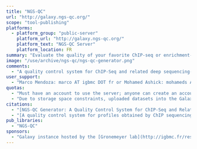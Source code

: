 ```yaml
---
title: "NGS-QC"
url: "http://galaxy.ngs-qc.org/"
scope: "tool-publishing"
platforms:
  - platform_group: "public-server"
    platform_url: "http://galaxy.ngs-qc.org/"
    platform_text: "NGS-QC Server"
    platform_location: FR
summary: "Evaluate the quality of your favorite ChIP-seq or enrichment-related NGS dataset using [NGS-QC Generator](http://www.ngs-qc.org/), which also includes a [database with preprocessed profiles and a tutorial on how to analyze sequencing profiles yourself](http://www.ngs-qc.org/database.php)."
image: "/use/archive/ngs-qc/ngs-qc-generator.png"
comments:
  - "A quality control system for ChIP-Seq and related deep sequencing-generated datasets"
user_support:
  - "Marco Mendoza: marco AT igbmc DOT fr or Mohamed Ashick: mohameds AT igbmc DOT fr."
quotas:
  - "Must have an account to use the server; anyone can create an account. "
  - "Due to storage space constraints, uploaded datasets into the Galaxy instance may not be available for more than 24hours, thus we strongly suggest users to download their processed files as early as possible."
citations:
  - "[NGS-QC Generator: A Quality Control System for ChIP-Seq and Related Deep Sequencing-Generated Datasets](http://link.springer.com/protocol/10.1007/978-1-4939-3578-9_13) by Mendoza-Parra et al. in Statistical Genomics, Volume 1418 of the series Methods in Molecular Biology pp 243-265"
  - "[A quality control system for profiles obtained by ChIP sequencing](http://nar.oxfordjournals.org/content/early/2013/09/14/nar.gkt829) by Mendoza-Parra et al., in *Nucleic Acids Research* (2013)"
pub_libraries:
  - "NGS-QC"
sponsors:
  - "Galaxy instance hosted by the [Gronemeyer lab](http://igbmc.fr/research/department/2/team/21/)."
---
```

